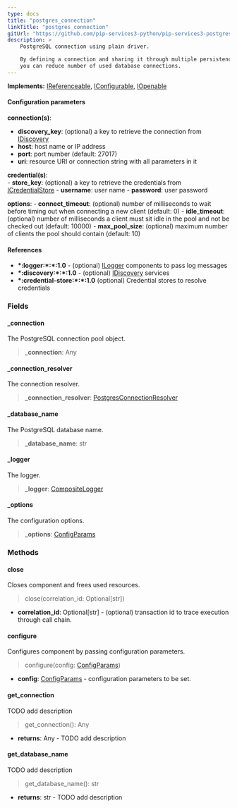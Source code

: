 ```yaml
---
type: docs
title: "postgres_connection"
linkTitle: "postgres_connection"
gitUrl: "https://github.com/pip-services3-python/pip-services3-postgres-python"
description: >
    PostgreSQL connection using plain driver.

    By defining a connection and sharing it through multiple persistence components
    you can reduce number of used database connections.
---
```


**Implements:** [IReferenceable](../../../commons/refer/ireferenceable), [IConfigurable](../../../commons/config/iconfigurable),
[IOpenable](../../../commons/run/iopenable)


#### Configuration parameters

**connection(s)**:    
   - **discovery_key**: (optional) a key to retrieve the connection from [IDiscovery](../../../components/connect/idiscovery)
   - **host**: host name or IP address
   - **port**: port number (default: 27017)
   - **uri**: resource URI or connection string with all parameters in it

**credential(s)**:    
    - **store_key**: (optional) a key to retrieve the credentials from [ICredentialStore](../../../components/auth/icredential_store)
    - **username**: user name
    - **password**: user password

**options**:
    - **connect_timeout**: (optional) number of milliseconds to wait before timing out when connecting a new client (default: 0)
    - **idle_timeout**: (optional) number of milliseconds a client must sit idle in the pool and not be checked out (default: 10000)
    - **max_pool_size**: (optional) maximum number of clients the pool should contain (default: 10)

#### References
- **\*:logger:\*:\*:1.0** - (optional) [ILogger](../../../components/log/ilogger) components to pass log messages
- **\*:discovery:\*:\*:1.0** - (optional) [IDiscovery](../../../components/connect/idiscovery) services
- **\*:credential-store:\*:\*:1.0** (optional) Credential stores to resolve credentials


### Fields

<span class="hide-title-link">


#### _connection
The PostgreSQL connection pool object.
> **_connection**: Any

#### _connection_resolver
The connection resolver.
> **_connection_resolver**: [PostgresConnectionResolver](../postgres_connection_resolver)

#### _database_name
The PostgreSQL database name.
> **_database_name**: str

#### _logger
The logger.
> **_logger**: [CompositeLogger](../../../components/log/composite_logger)

#### _options
The configuration options.
> **_options**: [ConfigParams](../../../commons/config/config_params)


</span>


### Methods

#### close
Closes component and frees used resources.

> close(correlation_id: Optional[str])

- **correlation_id**: Optional[str] - (optional) transaction id to trace execution through call chain.


#### configure
Configures component by passing configuration parameters.

> configure(config: [ConfigParams](../../../commons/config/config_params))

- **config**: [ConfigParams](../../../commons/config/config_params) - configuration parameters to be set.


#### get_connection
TODO add description

> get_connection(): Any

- **returns**: Any - TODO add description


#### get_database_name
TODO add description

> get_database_name(): str

- **returns**: str - TODO add description